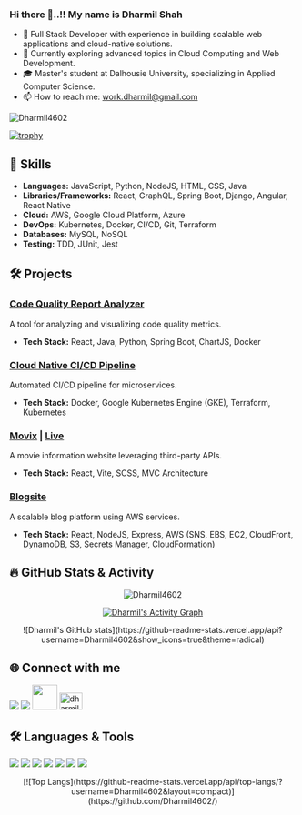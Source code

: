 ### Hi there 👋..!! My name is Dharmil Shah

<!--
**Dharmil4602/Dharmil4602** is a ✨ _special_ ✨ repository because its `README.md` (this file) appears on your GitHub profile.

Here are some ideas to get you started:
-->

- 🔭 Full Stack Developer with experience in building scalable web applications and cloud-native solutions.
- 🌱 Currently exploring advanced topics in Cloud Computing and Web Development.
- 🎓 Master's student at Dalhousie University, specializing in Applied Computer Science.
- 📫 How to reach me: [work.dharmil@gmail.com](mailto:work.dharmil@gmail.com)

<p align="left"> <img src="https://komarev.com/ghpvc/?username=Dharmil4602&label=Profile%20views&color=0e75b6&style=flat" alt="Dharmil4602" /> </p>

[![trophy](https://github-profile-trophy.vercel.app/?username=Dharmil4602)](https://github.com/Dharmil4602/github-profile-trophy)

## 🔧 Skills

- **Languages:** JavaScript, Python, NodeJS, HTML, CSS, Java
- **Libraries/Frameworks:** React, GraphQL, Spring Boot, Django, Angular, React Native
- **Cloud:** AWS, Google Cloud Platform, Azure
- **DevOps:** Kubernetes, Docker, CI/CD, Git, Terraform
- **Databases:** MySQL, NoSQL
- **Testing:** TDD, JUnit, Jest

## 🛠️ Projects

### [Code Quality Report Analyzer](https://github.com/Dharmil4602/code-quality-report-analyzer)
A tool for analyzing and visualizing code quality metrics.
- **Tech Stack:** React, Java, Python, Spring Boot, ChartJS, Docker

### [Cloud Native CI/CD Pipeline](https://github.com/Dharmil4602/cloud-native-CI-CD)
Automated CI/CD pipeline for microservices.
- **Tech Stack:** Docker, Google Kubernetes Engine (GKE), Terraform, Kubernetes

### [Movix](https://github.com/Dharmil4602/movie-app) | [Live](https://screen-bay.netlify.app/)
A movie information website leveraging third-party APIs.
- **Tech Stack:** React, Vite, SCSS, MVC Architecture

### [Blogsite](https://github.com/Dharmil4602/blogsite)
A scalable blog platform using AWS services.
- **Tech Stack:** React, NodeJS, Express, AWS (SNS, EBS, EC2, CloudFront, DynamoDB, S3, Secrets Manager, CloudFormation)

## 🔥 GitHub Stats & Activity

<p align="center">
  <img src="https://github-readme-streak-stats.herokuapp.com/?user=Dharmil4602&theme=algolia" alt="Dharmil4602" />
</p>

<p align="center">
  <a href="https://github.com/Dharmil4602/github-readme-activity-graph"><img alt="Dharmil's Activity Graph" src="https://github-readme-activity-graph.cyclic.app/graph?username=dharmil4602&bg_color=000000&color=9e654c&line=4c619e&point=7a4848&area=true&hide_border=true" /></a>
</p>

<p align="center">
  ![Dharmil's GitHub stats](https://github-readme-stats.vercel.app/api?username=Dharmil4602&show_icons=true&theme=radical)
</p>

## 🌐 Connect with me

<a href="https://www.linkedin.com/in/dharmil-shah-a2a0b4188/" ><img src="https://img.icons8.com/fluent/48/000000/linkedin.png" /></a>
<a href="https://auth.geeksforgeeks.org/user/dharmilshah476/practice/" ><img margin="0 15px" src="https://img.icons8.com/color/48/000000/GeeksforGeeks.png" /></a>
<a href="https://www.codechef.com/users/dharmil4602"><img margin="0 15px" width="44px" height="44px" src="https://i.pinimg.com/originals/c5/d9/fc/c5d9fc1e18bcf039f464c2ab6cfb3eb6.jpg" /></a>
<a href="https://www.leetcode.com/dharmil4602"><img src="https://raw.githubusercontent.com/rahuldkjain/github-profile-readme-generator/master/src/images/icons/Social/leet-code.svg" alt="dharmil4602" height="30" width="40" /></a>

## 🛠 Languages & Tools

<img src="https://img.icons8.com/color/48/000000/javascript.png" />
<img src="https://img.icons8.com/color/48/000000/python.png" />
<img src="https://img.icons8.com/color/48/000000/java-coffee-cup-logo.png" />
<img src="https://img.icons8.com/color/48/000000/html-5--v1.png" />
<img src="https://img.icons8.com/color/48/000000/css3.png" />
<img src="https://img.icons8.com/plasticine/48/000000/react.png" />
<img src="https://img.icons8.com/cute-clipart/50/000000/react-native.png" />

<p align="center">
  [![Top Langs](https://github-readme-stats.vercel.app/api/top-langs/?username=Dharmil4602&layout=compact)](https://github.com/Dharmil4602/)
</p>
